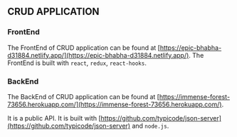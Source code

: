 ## CRUD APPLICATION


### FrontEnd

The FrontEnd of CRUD application can be found at [https://epic-bhabha-d31884.netlify.app/](https://epic-bhabha-d31884.netlify.app/). 
The FrontEnd is built with `react`, `redux`, `react-hooks`.


### BackEnd

The BackEnd of CRUD application can be found at [https://immense-forest-73656.herokuapp.com/](https://immense-forest-73656.herokuapp.com/).

It is a public API. It is built with [https://github.com/typicode/json-server](https://github.com/typicode/json-server) and `node.js`.

